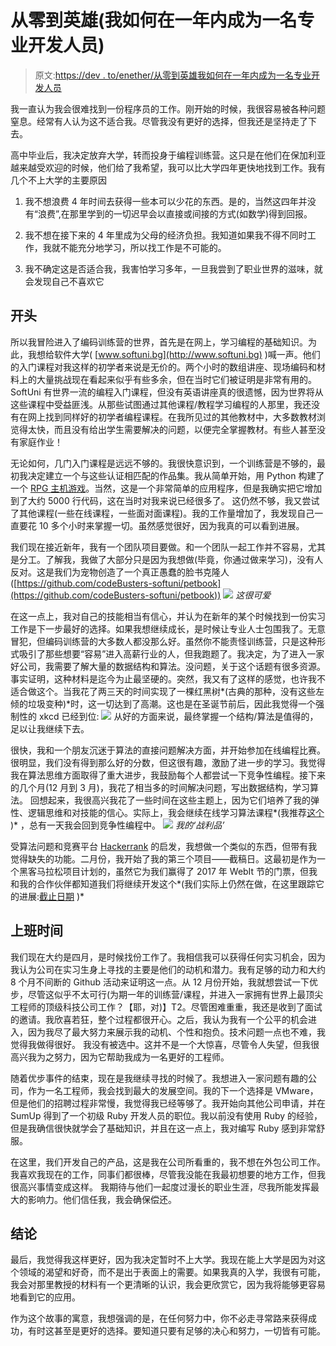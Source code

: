 # 从零到英雄(我如何在一年内成为一名专业开发人员)

> 原文:[https://dev . to/enether/从零到英雄我如何在一年内成为一名专业开发人员](https://dev.to/enether/from-zero-to-hero-how-i-became-a-professional-developer-in-a-year)

我一直认为我会很难找到一份程序员的工作。刚开始的时候，我很容易被各种问题窒息。经常有人认为这不适合我。尽管我没有更好的选择，但我还是坚持走了下去。

高中毕业后，我决定放弃大学，转而投身于编程训练营。这只是在他们在保加利亚越来越受欢迎的时候，他们给了我希望，我可以比大学四年更快地找到工作。我有几个不上大学的主要原因

1.  我不想浪费 4 年时间去获得一些本可以少花的东西。是的，当然这四年并没有“浪费”,在那里学到的一切迟早会以直接或间接的方式(如数学)得到回报。

2.  我不想在接下来的 4 年里成为父母的经济负担。我知道如果我不得不同时工作，我就不能充分地学习，所以找工作是不可能的。

3.  我不确定这是否适合我，我害怕学习多年，一旦我尝到了职业世界的滋味，就会发现自己不喜欢它

## [](#the-beginning)开头

所以我冒险进入了编码训练营的世界，首先是在网上，学习编程的基础知识。为此，我想给软件大学( [www.softuni.bg](http://www.softuni.bg) )喊一声。他们的入门课程对我这样的初学者来说是无价的。两个小时的数组讲座、现场编码和材料上的大量挑战现在看起来似乎有些多余，但在当时它们被证明是非常有用的。SoftUni 有世界一流的编程入门课程，但没有英语讲座真的很遗憾，因为世界将从这些课程中受益匪浅。从那些试图通过其他课程/教程学习编程的人那里，我还没有在网上找到同样好的初学者编程课程。在我所见过的其他教材中，大多数教材浏览得太快，而且没有给出学生需要解决的问题，以便完全掌握教材。有些人甚至没有家庭作业！

无论如何，几门入门课程是远远不够的。我很快意识到，一个训练营是不够的，最初我决定建立一个与这些认证相匹配的作品集。我从简单开始，用 Python 构建了一个 [RPG 主机游戏](https://github.com/Enether/python_wow)。当然，这是一个非常简单的应用程序，但是我确实把它增加到了大约 5000 行代码，这在当时对我来说已经很多了。
这仍然不够，我又尝试了其他课程(一些在线课程，一些面对面课程)。我的工作量增加了，我发现自己一直要花 10 多个小时来掌握一切。虽然感觉很好，因为我真的可以看到进展。

我们现在接近新年，我有一个团队项目要做。和一个团队一起工作并不容易，尤其是分工。了解我，我做了大部分只是因为我想做(毕竟，你通过做来学习)，没有人反对。这是我们为宠物创造了一个真正愚蠢的脸书克隆人([https://github.com/codeBusters-softuni/petbook](https://github.com/codeBusters-softuni/petbook))
[![](../Images/1dfac8029c84b22831678f41b99248f3.png)](https://res.cloudinary.com/practicaldev/image/fetch/s--aOkOSydh--/c_limit%2Cf_auto%2Cfl_progressive%2Cq_auto%2Cw_880/https://i.imgur.com/BsZcDCs.jpg)
*这很可爱*

在这一点上，我对自己的技能相当有信心，并认为在新年的某个时候找到一份实习工作是下一步最好的选择。如果我想继续成长，是时候让专业人士包围我了。无意冒犯，但编码训练营的大多数人都没那么好。虽然你不能责怪训练营，只是这种形式吸引了那些想要“容易”进入高薪行业的人，但我跑题了。我决定，为了进入一家好公司，我需要了解大量的数据结构和算法。没问题，关于这个话题有很多资源。
事实证明，这种材料是迄今为止最坚硬的。突然，我又有了这样的感觉，也许我不适合做这个。当我花了两三天的时间实现了一棵红黑树*(古典的那种，没有这些左倾的垃圾变种)*时，这一切达到了高潮。这也是在圣诞节前后，因此我觉得一个强制性的 xkcd 已经到位:
[![](../Images/d0b164f97617e8c859d5c9b92f303cce.png)](https://res.cloudinary.com/practicaldev/image/fetch/s--hOdy5KVD--/c_limit%2Cf_auto%2Cfl_progressive%2Cq_auto%2Cw_880/https://imgs.xkcd.com/comics/tree.png) 
从好的方面来说，最终掌握一个结构/算法是值得的，足以让我继续下去。

很快，我和一个朋友沉迷于算法的直接问题解决方面，并开始参加在线编程比赛。很明显，我们没有得到那么好的分数，但这很有趣，激励了进一步的学习。我觉得我在算法思维方面取得了重大进步，我鼓励每个人都尝试一下竞争性编程。接下来的几个月(12 月到 3 月)，我花了相当多的时间解决问题，写出数据结构，学习算法。
回想起来，我很高兴我花了一些时间在这些主题上，因为它们培养了我的弹性、逻辑思维和对技能的信心。实际上，我会继续在线学习算法课程*(我推荐[这个](https://www.coursera.org/learn/advanced-algorithms-and-complexity) )* ，总有一天我会回到竞争性编程中。
[![](../Images/f0c1253b499c1b65f1f571e5a3bfce28.png)](https://res.cloudinary.com/practicaldev/image/fetch/s--tmo3YaPh--/c_limit%2Cf_auto%2Cfl_progressive%2Cq_auto%2Cw_880/https://i.imgur.com/TLTMJHJ.png) 
*我的‘战利品’*

受算法问题和竞赛平台 [Hackerrank](https://www.hackerrank.com) 的启发，我想做一个类似的东西，但带有我觉得缺失的功能。二月份，我开始了我的第三个项目——截稿日。这最初是作为一个黑客马拉松项目计划的，虽然它为我们赢得了 2017 年 WebIt 节的门票，但我和我的合作伙伴都知道我们将继续开发这个*(我们实际上仍然在做，在这里跟踪它的进展:[截止日期](https://github.com/two-man-army/deadline) )*

## [](#time-to-work)上班时间

我们现在大约是四月，是时候找份工作了。我相信我可以获得任何实习机会，因为我认为公司在实习生身上寻找的主要是他们的动机和潜力。我有足够的动力和大约 8 个月不间断的 Github 活动来证明这一点。从 12 月份开始，我就想尝试一下优步，尽管这似乎不太可行(为期一年的训练营/课程，并进入一家拥有世界上最顶尖工程师的顶级科技公司工作？【耶，对)】T2。尽管困难重重，我还是收到了面试的邀请。我欣喜若狂，整个过程都很开心。之后，我认为我有一个公平的机会进入，因为我尽了最大努力来展示我的动机、个性和抱负。技术问题一点也不难，我觉得我做得很好。
我没有被选中。这并不是一个大惊喜，尽管令人失望，但我很高兴我为之努力，因为它帮助我成为一名更好的工程师。

随着优步事件的结束，现在是我继续寻找的时候了。我想进入一家问题有趣的公司，作为一名工程师，我会找到最大的发展空间。我的下一个选择是 VMware，但是他们的招聘过程非常慢，我觉得我已经等够了。我开始向其他公司申请，并在 SumUp 得到了一个初级 Ruby 开发人员的职位。我以前没有使用 Ruby 的经验，但是我确信很快就学会了基础知识，并且在这一点上，我对编写 Ruby 感到非常舒服。

在这里，我们开发自己的产品，这是我在公司所看重的，我不想在外包公司工作。我喜欢我现在的工作，同事们都很棒，尽管我没能在我最初想要的地方工作，但我很高兴事情变成这样。
我期待与他们一起度过漫长的职业生涯，尽我所能发挥最大的影响力。他们信任我，我会确保偿还。

## [](#conclusion)结论

最后，我觉得我这样更好，因为我决定暂时不上大学。我现在能上大学是因为对这个领域的渴望和好奇，而不是出于表面上的需要。如果我真的入学，我很有可能，我会对那里教授的材料有一个更清晰的认识，我会更欣赏它，因为我将能够更容易地看到它的应用。

作为这个故事的寓意，我想强调的是，在任何努力中，你不必走寻常路来获得成功，有时这甚至是更好的选择。要知道只要有足够的决心和努力，一切皆有可能。